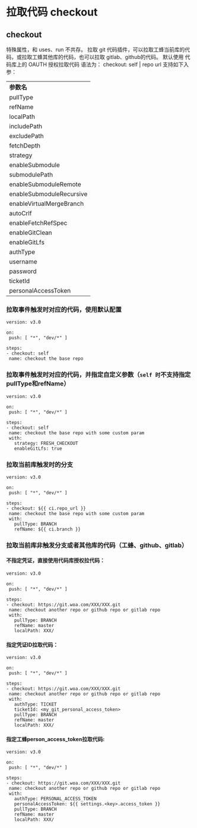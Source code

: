 # 拉取代码 checkout

## checkout

特殊属性，和 uses、run 不共存。
拉取 git 代码插件，可以拉取工蜂当前库的代码，或拉取工蜂其他库的代码，也可以拉取 gitlab、github的代码。
默认使用 代码库上的 OAUTH 授权拉取代码
语法为：
checkout: self | repo url 
支持如下入参：

| |
|:--|
|**参数名** |**是否必填** |**默认值** |**说明** |
|pullType |否 | |拉取方式，可选值为：BRANCH /TAG /COMMIT_ID <br>checkout: `self` 时将根据触发事件自动设置，如push时为COMMIT_ID ，手动配置无效 |
|refName |否 | |ref，分支名、TAG名或 COMMIT_ID<br>checkout: `self`时将根据触发事件自动设置，如push时为当前分支名，手动配置无效 |
|localPath |否 |当前工作空间 |代码拉取到本地的路径。当拉取其他代码库时，推荐填写，避免和当前代码库冲突。 |
|includePath |否 | |代码库拉取相对子路径 |
|excludePath |否 | |排除代码库以下路径 |
|fetchDepth |否 |1 |git fetch的depth参数值 |
|strategy |否 |REVERT_UPDATE |拉取策略，可选值为：<br>REVERT_UPDATE  增量,每次先 git reset --hard HEAD ,再 git pull<br>FRESH_CHECKOUT 全量,每次都会全新clone代码,之前会delete整个工作空间<br>INCREMENT_UPDATE  增量,只使用 git pull ,并不清除冲突及历史缓存文件 |
|enableSubmodule |否 |true |是否启用Submodule，true or false |
|submodulePath |否 | | |
|enableSubmoduleRemote |否 |false |执行git submodule update后面是否带上–remote参数 |
|enableSubmoduleRecursive |否 |true |执行git submodule update后面是否带上--recursive参数 |
|enableVirtualMergeBranch |否 |true |MR事件触发时是否执行Pre-Merge<br>为 true 时，将在MR事件触发时尝试Merge源分支到目标分支，冲突将直接判定为失败 |
|autoCrlf |否 | |AutoCrlf配置值 |
|enableFetchRefSpec |否 |false |启用拉取指定分支, 默认: false |
|enableGitClean |否 |true |是否开启Git Clean<br>为 true 时，将执行git clean, 删除未进行版本管理的文件 |
|enableGitLfs |否 |true |是否开启Git Lfs |
|authType |否 |当需要自定义鉴权时必填<br>若不指定，默认使用开启CI的用户的OAUTH权限 |授权方式，可选值为：<br>TICKET<br>PERSONAL_ACCESS_TOKEN<br>USERNAME_PASSWORD |
|username |否 | |当 authType=USERNAME_PASSWORD 时有效，拉代码使用的用户名 |
|password |否 | |当 authType=USERNAME_PASSWORD 时有效，拉代码使用的账户密码 |
|ticketId |否 | |当 authType=TICKET 时有效，凭据服务中创建的凭据ID |
|personalAccessToken |否 | |当 authType=PERSONAL_ACCESS_TOKEN 时有效，拉代码使用的工蜂个人token [personal access token](https://git.woa.com/help/menu/instruction/product-docs/profile.html#%E4%B8%AA%E4%BA%BA%E8%AE%BF%E9%97%AE%E5%87%AD%E6%8D%AE-personal-access-token) |


### 拉取事件触发时对应的代码，使用默认配置

 ```
version: v3.0

on:
  push: [ "*", "dev/*" ]

steps:
- checkout: self
  name: checkout the base repo
```

### 拉取事件触发时对应的代码，并指定自定义参数（`self 时`不支持指定pullType和refName）

 ```
version: v3.0

on:
  push: [ "*", "dev/*" ]

steps:
- checkout: self
  name: checkout the base repo with some custom param   
  with:
    strategy: FRESH_CHECKOUT
    enableGitLfs: true
```

### 拉取当前库触发时的分支

 ```
version: v3.0

on:
  push: [ "*", "dev/*" ]

steps:
- checkout: ${{ ci.repo_url }}
  name: checkout the base repo with some custom param   
  with:
    pullType: BRANCH
    refName: ${{ ci.branch }}
```

### 拉取当前库非触发分支或者其他库的代码（工蜂、github、gitlab）

#### 不指定凭证，直接使用代码库授权拉代码：

 ```
version: v3.0

on:
  push: [ "*", "dev/*" ]

steps:
- checkout: https://git.woa.com/XXX/XXX.git
  name: checkout another repo or github repo or gitlab repo
  with:
    pullType: BRANCH
    refName: master
    localPath: XXX/  
```

#### 指定凭证ID拉取代码：

 ```
version: v3.0

on:
  push: [ "*", "dev/*" ]

steps:
- checkout: https://git.woa.com/XXX/XXX.git
  name: checkout another repo or github repo or gitlab repo
  with:
    authType: TICKET
    ticketId: <my_git_personal_access_token>
    pullType: BRANCH
    refName: master
    localPath: XXX/  
```

#### 指定工蜂person_access_token拉取代码:

 ```
version: v3.0

on:
  push: [ "*", "dev/*" ]

steps:
- checkout: https://git.woa.com/XXX/XXX.git
  name: checkout another repo or github repo or gitlab repo
  with:
    authType: PERSONAL_ACCESS_TOKEN
    personalAccessToken: ${{ settings.<key>.access_token }}
    pullType: BRANCH
    refName: master
    localPath: XXX/  
```
